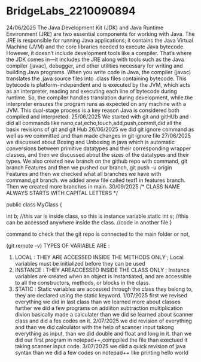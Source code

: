 # BridgeLabs_2210090894
24/06/2025
The Java Development Kit (JDK) and Java Runtime Environment (JRE) are two essential components for working with Java. The JRE is responsible for running Java applications; it contains the Java Virtual Machine (JVM) and the core libraries needed to execute Java bytecode. However, it doesn’t include development tools like a compiler. That’s where the JDK comes in—it includes the JRE along with tools such as the Java compiler (javac), debugger, and other utilities necessary for writing and building Java programs. When you write code in Java, the compiler (javac) translates the .java source files into .class files containing bytecode. This bytecode is platform-independent and is executed by the JVM, which acts as an interpreter, reading and executing each line of bytecode during runtime. So, the compiler handles translation during development, while the interpreter ensures the program runs as expected on any machine with a JVM. This dual-stage process is a key reason Java is considered both compiled and interpreted.
25/06/2025
We started with git and gitHUb and did all commands like nano,cat,echo,touch,add,push,commit,did all the basix revisions of git and git Hub
26/06/2025
we did git ignore command as well as we committed and than made changes in git ignore file
27/06/2025
we discussed about Boxing and Unboxing in java which is automatic conversions between primitive datatypes and their corresponding wrapper classes, and then we discussed about the sizes of the datatypes and their types. We also created new branch on the github repo with command, git branch Features and then we pushed our branch, git push -u origin Features and then we checked what all branches we have with command,git branch. we added anew file called text1 in features branch. Then we created more branches in main.
30/09/2025
/* CLASS NAME ALWAYS STARTS WITH CAPITAL LETTERS */

public class MyClass {

  int b; //this var is inside class, so this is instance variable
    static int s; //this can be accessed anywhere inside the class.
    //code in another file
}


command to check that the git repo is connected to the main folder or not,

 (git remote -v)
TYPES OF VARIABLE ARE :

1) LOCAL  : THEY ARE ACCESSED INSIDE THE METHODS ONLY ; Local variables must be initialized before they can be used
2) INSTANCE : THEY AREACCESSED INSIDE THE CLASS ONLY ; Instance variables are created when an object is instantiated, and are accessible to all the constructors, methods, or blocks in the class.
3) STATIC  : Static variables are accessed through the class they belong to, they are declared using the static keyword.
1/07/2025
first we revised everything we did in last class than we learned more about classes further we did a few programs on addiiton subtraction multiplication divion basically made a calculater than we did se learned about scanner class and did a fes codes on it.
2/07/2025
we did revision of everything and than we did calculator with the help of scanner input takong everything as input, than we did double and float and long in it. than we did our first program in notepad++,comppiled the file than exectued it taking scanner input code.
3/07/2025
we diid a quick revision of java syntax than we did a few codes on notepad++ like printing hello world 
